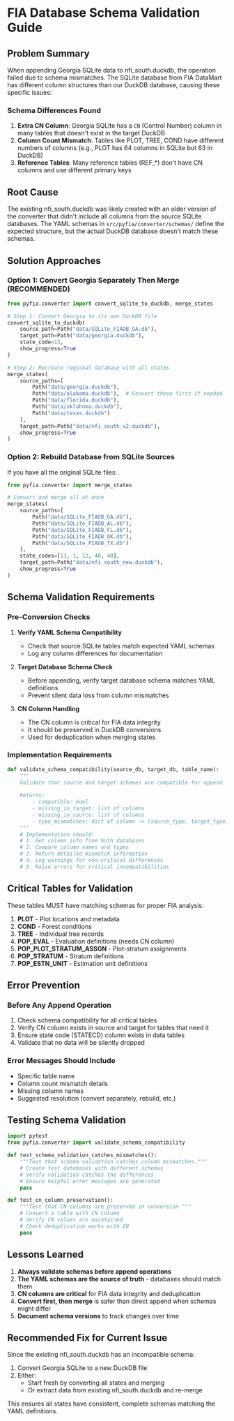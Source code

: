 # FIA Database Schema Validation Guide

## Problem Summary

When appending Georgia SQLite data to nfi_south.duckdb, the operation failed due to schema mismatches. The SQLite database from FIA DataMart has different column structures than our DuckDB database, causing these specific issues:

### Schema Differences Found

1. **Extra CN Column**: Georgia SQLite has a `CN` (Control Number) column in many tables that doesn't exist in the target DuckDB
2. **Column Count Mismatch**: Tables like PLOT, TREE, COND have different numbers of columns (e.g., PLOT has 64 columns in SQLite but 63 in DuckDB)
3. **Reference Tables**: Many reference tables (REF_*) don't have CN columns and use different primary keys

## Root Cause

The existing nfi_south.duckdb was likely created with an older version of the converter that didn't include all columns from the source SQLite databases. The YAML schemas in `src/pyfia/converter/schemas/` define the expected structure, but the actual DuckDB database doesn't match these schemas.

## Solution Approaches

### Option 1: Convert Georgia Separately Then Merge (RECOMMENDED)

```python
from pyfia.converter import convert_sqlite_to_duckdb, merge_states

# Step 1: Convert Georgia to its own DuckDB file
convert_sqlite_to_duckdb(
    source_path=Path("data/SQLite_FIADB_GA.db"),
    target_path=Path("data/georgia.duckdb"),
    state_code=13,
    show_progress=True
)

# Step 2: Recreate regional database with all states
merge_states(
    source_paths=[
        Path("data/georgia.duckdb"),
        Path("data/alabama.duckdb"),  # Convert these first if needed
        Path("data/florida.duckdb"),
        Path("data/oklahoma.duckdb"),
        Path("data/texas.duckdb")
    ],
    target_path=Path("data/nfi_south_v2.duckdb"),
    show_progress=True
)
```

### Option 2: Rebuild Database from SQLite Sources

If you have all the original SQLite files:

```python
from pyfia.converter import merge_states

# Convert and merge all at once
merge_states(
    source_paths=[
        Path("data/SQLite_FIADB_GA.db"),
        Path("data/SQLite_FIADB_AL.db"),
        Path("data/SQLite_FIADB_FL.db"),
        Path("data/SQLite_FIADB_OK.db"),
        Path("data/SQLite_FIADB_TX.db")
    ],
    state_codes=[13, 1, 12, 40, 48],
    target_path=Path("data/nfi_south_new.duckdb"),
    show_progress=True
)
```

## Schema Validation Requirements

### Pre-Conversion Checks

1. **Verify YAML Schema Compatibility**
   - Check that source SQLite tables match expected YAML schemas
   - Log any column differences for documentation

2. **Target Database Schema Check**
   - Before appending, verify target database schema matches YAML definitions
   - Prevent silent data loss from column mismatches

3. **CN Column Handling**
   - The CN column is critical for FIA data integrity
   - It should be preserved in DuckDB conversions
   - Used for deduplication when merging states

### Implementation Requirements

```python
def validate_schema_compatibility(source_db, target_db, table_name):
    """
    Validate that source and target schemas are compatible for append.
    
    Returns:
        - compatible: bool
        - missing_in_target: list of columns
        - missing_in_source: list of columns
        - type_mismatches: dict of column -> (source_type, target_type)
    """
    # Implementation should:
    # 1. Get column info from both databases
    # 2. Compare column names and types
    # 3. Return detailed mismatch information
    # 4. Log warnings for non-critical differences
    # 5. Raise errors for critical incompatibilities
```

## Critical Tables for Validation

These tables MUST have matching schemas for proper FIA analysis:

1. **PLOT** - Plot locations and metadata
2. **COND** - Forest conditions 
3. **TREE** - Individual tree records
4. **POP_EVAL** - Evaluation definitions (needs CN column)
5. **POP_PLOT_STRATUM_ASSGN** - Plot-stratum assignments
6. **POP_STRATUM** - Stratum definitions
7. **POP_ESTN_UNIT** - Estimation unit definitions

## Error Prevention

### Before Any Append Operation

1. Check schema compatibility for all critical tables
2. Verify CN column exists in source and target for tables that need it
3. Ensure state code (STATECD) column exists in data tables
4. Validate that no data will be silently dropped

### Error Messages Should Include

- Specific table name
- Column count mismatch details
- Missing column names
- Suggested resolution (convert separately, rebuild, etc.)

## Testing Schema Validation

```python
import pytest
from pyfia.converter import validate_schema_compatibility

def test_schema_validation_catches_mismatches():
    """Test that schema validation catches column mismatches."""
    # Create test databases with different schemas
    # Verify validation catches the differences
    # Ensure helpful error messages are generated
    pass

def test_cn_column_preservation():
    """Test that CN columns are preserved in conversion."""
    # Convert a table with CN column
    # Verify CN values are maintained
    # Check deduplication works with CN
    pass
```

## Lessons Learned

1. **Always validate schemas before append operations**
2. **The YAML schemas are the source of truth** - databases should match them
3. **CN columns are critical** for FIA data integrity and deduplication
4. **Convert first, then merge** is safer than direct append when schemas might differ
5. **Document schema versions** to track changes over time

## Recommended Fix for Current Issue

Since the existing nfi_south.duckdb has an incompatible schema:

1. Convert Georgia SQLite to a new DuckDB file
2. Either:
   - Start fresh by converting all states and merging
   - Or extract data from existing nfi_south.duckdb and re-merge

This ensures all states have consistent, complete schemas matching the YAML definitions.